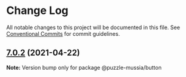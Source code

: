 # Change Log

All notable changes to this project will be documented in this file.
See [Conventional Commits](https://conventionalcommits.org) for commit guidelines.

## [7.0.2](https://github.com/yurikrupnik/mussia6-monorepo/compare/@puzzle-mussia/button@7.0.1...@puzzle-mussia/button@7.0.2) (2021-04-22)

**Note:** Version bump only for package @puzzle-mussia/button
